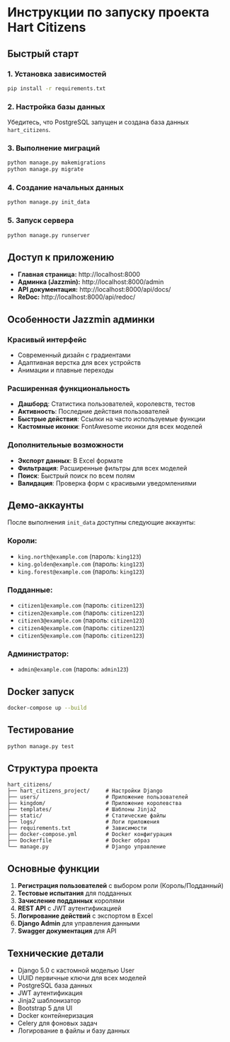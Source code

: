 # Инструкции по запуску проекта Hart Citizens

## Быстрый старт

### 1. Установка зависимостей
```bash
pip install -r requirements.txt
```

### 2. Настройка базы данных
Убедитесь, что PostgreSQL запущен и создана база данных `hart_citizens`.

### 3. Выполнение миграций
```bash
python manage.py makemigrations
python manage.py migrate
```

### 4. Создание начальных данных
```bash
python manage.py init_data
```

### 5. Запуск сервера
```bash
python manage.py runserver
```

## Доступ к приложению

- **Главная страница:** http://localhost:8000
- **Админка (Jazzmin):** http://localhost:8000/admin
- **API документация:** http://localhost:8000/api/docs/
- **ReDoc:** http://localhost:8000/api/redoc/

## Особенности Jazzmin админки

### Красивый интерфейс
- Современный дизайн с градиентами
- Адаптивная верстка для всех устройств
- Анимации и плавные переходы

### Расширенная функциональность
- **Дашборд**: Статистика пользователей, королевств, тестов
- **Активность**: Последние действия пользователей
- **Быстрые действия**: Ссылки на часто используемые функции
- **Кастомные иконки**: FontAwesome иконки для всех моделей

### Дополнительные возможности
- **Экспорт данных**: В Excel формате
- **Фильтрация**: Расширенные фильтры для всех моделей
- **Поиск**: Быстрый поиск по всем полям
- **Валидация**: Проверка форм с красивыми уведомлениями

## Демо-аккаунты

После выполнения `init_data` доступны следующие аккаунты:

### Короли:
- `king.north@example.com` (пароль: `king123`)
- `king.golden@example.com` (пароль: `king123`)
- `king.forest@example.com` (пароль: `king123`)

### Подданные:
- `citizen1@example.com` (пароль: `citizen123`)
- `citizen2@example.com` (пароль: `citizen123`)
- `citizen3@example.com` (пароль: `citizen123`)
- `citizen4@example.com` (пароль: `citizen123`)
- `citizen5@example.com` (пароль: `citizen123`)

### Администратор:
- `admin@example.com` (пароль: `admin123`)

## Docker запуск

```bash
docker-compose up --build
```

## Тестирование

```bash
python manage.py test
```

## Структура проекта

```
hart_citizens/
├── hart_citizens_project/     # Настройки Django
├── users/                     # Приложение пользователей
├── kingdom/                   # Приложение королевства
├── templates/                 # Шаблоны Jinja2
├── static/                    # Статические файлы
├── logs/                      # Логи приложения
├── requirements.txt           # Зависимости
├── docker-compose.yml         # Docker конфигурация
├── Dockerfile                 # Docker образ
└── manage.py                  # Django управление
```

## Основные функции

1. **Регистрация пользователей** с выбором роли (Король/Подданный)
2. **Тестовые испытания** для подданных
3. **Зачисление подданных** королями
4. **REST API** с JWT аутентификацией
5. **Логирование действий** с экспортом в Excel
6. **Django Admin** для управления данными
7. **Swagger документация** для API

## Технические детали

- Django 5.0 с кастомной моделью User
- UUID первичные ключи для всех моделей
- PostgreSQL база данных
- JWT аутентификация
- Jinja2 шаблонизатор
- Bootstrap 5 для UI
- Docker контейнеризация
- Celery для фоновых задач
- Логирование в файлы и базу данных
